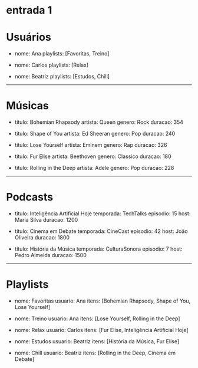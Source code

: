 # entrada 1
# Usuários
- nome: Ana
    playlists: [Favoritas, Treino]

- nome: Carlos
    playlists: [Relax]

- nome: Beatriz
    playlists: [Estudos, Chill]

---
# Músicas
- titulo: Bohemian Rhapsody
    artista: Queen
    genero: Rock
    duracao: 354

- titulo: Shape of You
    artista: Ed Sheeran
    genero: Pop
    duracao: 240

- titulo: Lose Yourself
    artista: Eminem
    genero: Rap
    duracao: 326

- titulo: Fur Elise
    artista: Beethoven
    genero: Classico
    duracao: 180

- titulo: Rolling in the Deep
    artista: Adele
    genero: Pop
    duracao: 228

---
# Podcasts
- titulo: Inteligência Artificial Hoje
    temporada: TechTalks
    episodio: 15
    host: Maria Silva
    duracao: 1200

- titulo: Cinema em Debate
    temporada: CineCast
    episodio: 42
    host: João Oliveira
    duracao: 1800

- titulo: História da Música
    temporada: CulturaSonora
    episodio: 7
    host: Pedro Almeida
    duracao: 1500

---
# Playlists
- nome: Favoritas
    usuario: Ana
    itens: [Bohemian Rhapsody, Shape of You, Lose Yourself]

- nome: Treino
    usuario: Ana
    itens: [Lose Yourself, Rolling in the Deep]

- nome: Relax
    usuario: Carlos
    itens: [Fur Elise, Inteligência Artificial Hoje]

- nome: Estudos
    usuario: Beatriz
    itens: [História da Música, Fur Elise]

- nome: Chill
    usuario: Beatriz
    itens: [Rolling in the Deep, Cinema em Debate]

